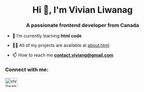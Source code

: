 <h1 align="center">Hi 👋, I'm Vivian Liwanag</h1>
<h3 align="center">A passionate frontend developer from Canada</h3>

- 🌱 I’m currently learning **html code**

- 👨‍💻 All of my projects are available at [about.html](about.html)

- 📫 How to reach me **contact.viviang@gmail.com**

<h3 align="left">Connect with me:</h3>
<p align="left">
<a href="https://instagram.com/vivliwanag" target="blank"><img align="center" src="https://raw.githubusercontent.com/rahuldkjain/github-profile-readme-generator/master/src/images/icons/Social/instagram.svg" alt="vivliwanag" height="30" width="40" /></a>
</p>
